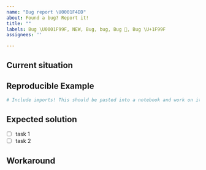 ```yaml
---
name: "Bug report \U0001F4DD"
about: Found a bug? Report it!
title: ""
labels: Bug \U0001F99F, NEW, Bug, bug, Bug 🦟, Bug \U+1F99F
assignees: ''

---
```


## Current situation
<!-- How does the current code work and how is this an issue? -->

## Reproducible Example
<!-- Where does this bug occur? -->
```python
# Include imports! This should be pasted into a notebook and work on its own
```

## Expected solution
<!-- Step by step for what needs to be implemented -->
- [ ] task 1
- [ ] task 2

## Workaround
